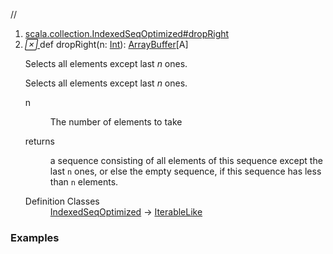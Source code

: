 //
<ol>
<li><a href="https://www.scala-lang.org/api/2.12.3/scala/collection/mutable/ArrayBuffer.html#dropRight(n:Int):Repr">scala.collection.IndexedSeqOptimized#dropRight</a></li>
<li name="scala.collection.IndexedSeqOptimized#dropRight" visbl="pub" class="indented0 " data-isabs="false" fullcomment="yes" group="Ungrouped"> <a id="dropRight(n:Int):Repr"></a><a id="dropRight(Int):ArrayBuffer[A]"></a> <span class="permalink"> <a href="../../../scala/collection/mutable/ArrayBuffer.html#dropRight(n:Int):Repr" title="Permalink"> <i class="material-icons"></i> </a> </span> <span class="modifier_kind"> <span class="modifier"></span> <span class="kind">def</span> </span> <span class="symbol"> <span class="name">dropRight</span><span class="params">(<span name="n">n: <a href="../../Int.html" class="extype" name="scala.Int">Int</a></span>)</span><span class="result">: <a href="" class="extype" name="scala.collection.mutable.ArrayBuffer">ArrayBuffer</a>[<span class="extype" name="scala.collection.mutable.ArrayBuffer.A">A</span>]</span> </span> <p class="shortcomment cmt">Selects all elements except last <i>n</i> ones.</p>
 <div class="fullcomment">
  <div class="comment cmt">
   <p>Selects all elements except last <i>n</i> ones.</p>
  </div>
  <dl class="paramcmts block">
   <dt class="param">
    n
   </dt>
   <dd class="cmt">
    <p>The number of elements to take</p>
   </dd>
   <dt>
    returns
   </dt>
   <dd class="cmt">
    <p>a sequence consisting of all elements of this sequence except the last <code>n</code> ones, or else the empty sequence, if this sequence has less than <code>n</code> elements.</p>
   </dd>
  </dl>
  <dl class="attributes block"> 
   <dt>
    Definition Classes
   </dt>
   <dd>
    <a href="../IndexedSeqOptimized.html" class="extype" name="scala.collection.IndexedSeqOptimized">IndexedSeqOptimized</a> → 
    <a href="../IterableLike.html" class="extype" name="scala.collection.IterableLike">IterableLike</a>
   </dd>
  </dl>
 </div> </li>
        </ol>


### Examples



